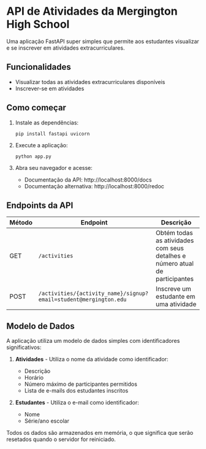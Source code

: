 # API de Atividades da Mergington High School

Uma aplicação FastAPI super simples que permite aos estudantes visualizar e se inscrever em atividades extracurriculares.

## Funcionalidades

- Visualizar todas as atividades extracurriculares disponíveis
- Inscrever-se em atividades

## Como começar

1. Instale as dependências:

   ```
   pip install fastapi uvicorn
   ```

2. Execute a aplicação:

   ```
   python app.py
   ```

3. Abra seu navegador e acesse:
   - Documentação da API: http://localhost:8000/docs
   - Documentação alternativa: http://localhost:8000/redoc

## Endpoints da API

| Método | Endpoint                                                            | Descrição                                                           |
| ------ | ------------------------------------------------------------------- | ------------------------------------------------------------------- |
| GET    | `/activities`                                                       | Obtém todas as atividades com seus detalhes e número atual de participantes |
| POST   | `/activities/{activity_name}/signup?email=student@mergington.edu`   | Inscreve um estudante em uma atividade                              |

## Modelo de Dados

A aplicação utiliza um modelo de dados simples com identificadores significativos:

1. **Atividades** - Utiliza o nome da atividade como identificador:

   - Descrição
   - Horário
   - Número máximo de participantes permitidos
   - Lista de e-mails dos estudantes inscritos

2. **Estudantes** - Utiliza o e-mail como identificador:
   - Nome
   - Série/ano escolar

Todos os dados são armazenados em memória, o que significa que serão resetados quando o servidor for reiniciado.
